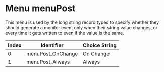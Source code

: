 # Menu menuPost

This menu is used by the long string record types to specify whether they
should generate a monitor event only when their string value changes, or
every time it gets written to even if the value is the same.

| Index | Identifier | Choice String |
| ----- | ---------- | ------------- |
| 0 | menuPost\_OnChange | On Change |
| 1 | menuPost\_Always | Always |
